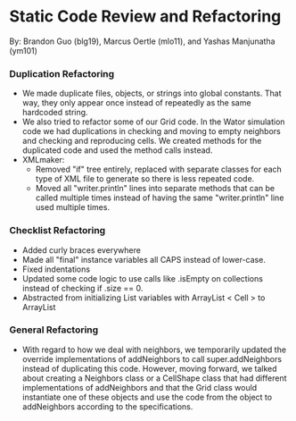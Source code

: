 # Static Code Review and Refactoring
By: Brandon Guo (blg19), Marcus Oertle (mlo11), and Yashas Manjunatha (ym101)

### Duplication Refactoring
* We made duplicate files, objects, or strings into global constants. That way, they only appear once instead of repeatedly as the same hardcoded string. 
* We also tried to refactor some of our Grid code. In the Wator simulation code we had duplications in checking and moving to empty neighbors and checking and reproducing cells. We created methods for the duplicated code and used the method calls instead.
* XMLmaker:
    * Removed "if" tree entirely, replaced with separate classes for each type of XML file to generate so there is less repeated code.
    * Moved all "writer.println" lines into separate methods that can be called multiple times instead of having the same "writer.println" line used multiple times.

### Checklist Refactoring
* Added curly braces everywhere
* Made all "final" instance variables all CAPS instead of lower-case.
* Fixed indentations
* Updated some code logic to use calls like .isEmpty on collections instead of checking if .size == 0.
* Abstracted from initializing List variables with ArrayList < Cell > to ArrayList

### General Refactoring
* With regard to how we deal with neighbors, we temporarily updated the override implementations of addNeighbors to call super.addNeighbors instead of duplicating this code. However, moving forward, we talked about creating a Neighbors class or a CellShape class that had different implementations of addNeighbors and that the Grid class would instantiate one of these objects and use the code from the object to addNeighbors according to the specifications.